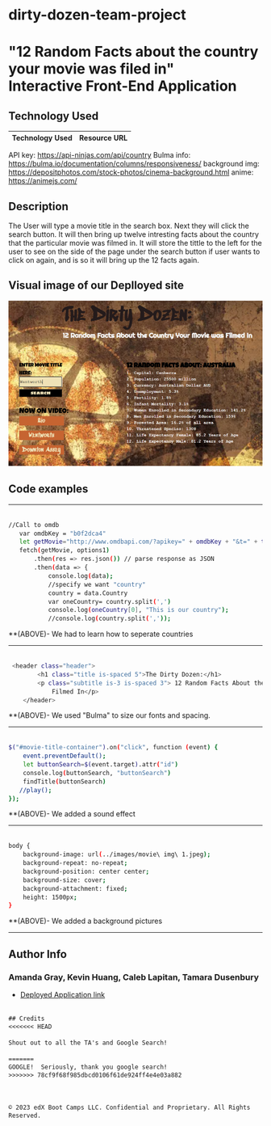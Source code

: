 # dirty-dozen-team-project


# "12 Random Facts about the country your movie was filed in"<br> Interactive Front-End Application 



## Technology Used 

| Technology Used         | Resource URL           | 
| ------------- |:-------------:| 
API key: https://api-ninjas.com/api/country
Bulma info: https://bulma.io/documentation/columns/responsiveness/
background img: https://depositphotos.com/stock-photos/cinema-background.html
anime: https://animejs.com/


## Description 
The User will type a movie title in the search box.  Next they will click the search button. It will then bring up twelve intresting facts about the country that the particular movie was filmed in. It will store the tittle to the left for the user to see on the side of the page under the search button if user wants to click on again, and is so it will bring up the 12 facts again. 

## Visual image of our Deplloyed site

![Alt text](./assets/images/Screen%20Shot%202023-04-14%20at%201.48.45%20PM.png)





## Code examples


--------------------------------------------------------------------------------------------------------------------------------------------------------

 ```sh
 
//Call to omdb
    var omdbKey = "b0f2dca4"
    let getMovie="http://www.omdbapi.com/?apikey=" + omdbKey + "&t=" + title
    fetch(getMovie, options1)
        .then(res => res.json()) // parse response as JSON
        .then(data => {
            console.log(data);
            //specify we want "country"
            country = data.Country
            var oneCountry= country.split(',')
            console.log(oneCountry[0], "This is our country");
            //console.log(country.split(','));


```

**(ABOVE)- We had to learn how to seperate countries

--------------------------------------------------------------------------------------------------------------------------------------------------------
```sh
    
 <header class="header">
        <h1 class="title is-spaced 5">The Dirty Dozen:</h1>
        <p class="subtitle is-3 is-spaced 3"> 12 Random Facts About the Country Your Movie was
            Filmed In</p>
    </header>

```

**(ABOVE)- We used "Bulma" to size our fonts and spacing.

--------------------------------------------------------------------------------------------------------------------------------------------------------
```sh

$("#movie-title-container").on("click", function (event) {
    event.preventDefault();
    let buttonSearch=$(event.target).attr("id")
    console.log(buttonSearch, "buttonSearch")
    findTitle(buttonSearch)
   //play();
});

```
**(ABOVE)- We added a sound effect

---------------------------------------------------------------------------------------------------------------------------------------------------------
```sh
  
body {
    background-image: url(../images/movie\ img\ 1.jpeg);
    background-repeat: no-repeat;
    background-position: center center;
    background-size: cover;
    background-attachment: fixed;
    height: 1500px;
}

```
**(ABOVE)- We added a background pictures

---------------------------------------------------------------------------------------------------------------------------------------------------------
## Author Info

### Amanda Gray, Kevin Huang, Caleb Lapitan, Tamara Dusenbury


* [Deployed Application link](https://berkeleycodingmomma.github.io/dirty-dozen-team-project/)
```

## Credits
<<<<<<< HEAD

Shout out to all the TA's and Google Search!

=======
GOOGLE!  Seriously, thank you google search!
>>>>>>> 78cf9f68f985dbcd0106f61de924ff4e4e03a882



© 2023 edX Boot Camps LLC. Confidential and Proprietary. All Rights Reserved.


